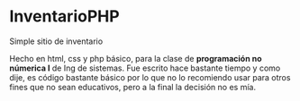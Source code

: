 # InventarioPHP
Simple sitio de inventario

Hecho en html, css y php básico, para la clase de **programación no númerica I** de Ing de sistemas. Fue escrito hace bastante tiempo y como dije, es código bastante básico por lo que no lo recomiendo usar para otros fines que no sean educativos, pero a la final la decisión no es mía. 
